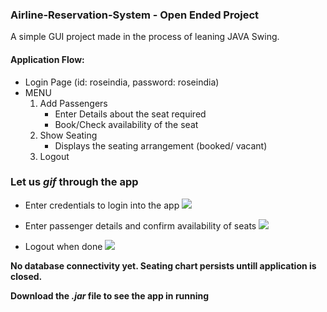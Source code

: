 ### Airline-Reservation-System - **Open Ended Project**

A simple GUI project made in the process of leaning JAVA Swing.

#### Application Flow:
* Login Page (id: roseindia, password: roseindia)  
* MENU
    1. Add Passengers
        * Enter Details about the seat required  
        * Book/Check availability of the seat  
    2. Show Seating
        * Displays the seating arrangement (booked/ vacant)
    3. Logout
  
### Let us _gif_ through the app

* Enter credentials to login into the app
![](readme-gifs/ars1)

* Enter passenger details and confirm availability of seats
![](readme-gifs/ars2)

* Logout when done
![](readme-gifs/ars3)

**No database connectivity yet. Seating chart persists untill application is closed.**

**Download the *.jar* file to see the app in running**
